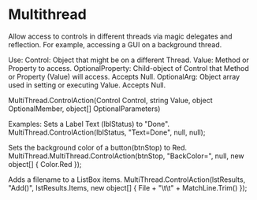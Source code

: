 # Multithread

Allow access to controls in different threads via magic delegates and reflection.  For example, accessing a GUI on a background  thread.

Use: 
Control: Object that might be on a different Thread.
Value: Method or Property to access.
OptionalProperty: Child-object of Control that Method or Property (Value) will access.  Accepts Null.
OptionalArg: Object array used in setting or executing Value.  Accepts Null.

MultiThread.ControlAction(Control Control, string Value, object OptionalMember, object[] OptionalParameters)


Examples:
Sets a Label Text (lblStatus) to "Done".
MultiThread.ControlAction(lblStatus, "Text=Done", null, null);

Sets the background color of a button(btnStop) to Red.
MultiThread.MultiThread.ControlAction(btnStop, "BackColor=", null, new object[] { Color.Red });

Adds a filename to a ListBox items.
MultiThread.ControlAction(lstResults, "Add()", lstResults.Items, new object[] { File + "\t\t" + MatchLine.Trim() });
